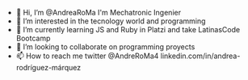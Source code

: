 - 👋 Hi, I’m @AndreaRoMa I'm Mechatronic Ingenier 
- 👀 I’m interested in the tecnology world and programming
- 🌱 I’m currently learning JS and Ruby in Platzi and take LatinasCode Bootcamp
- 💞️ I’m looking to collaborate on programming proyects
- 📫 How to reach me twitter @AndreRoMa4 linkedin.com/in/andrea-rodríguez-márquez

<!---
AndreaRoMa/AndreaRoMa is a ✨ special ✨ repository because its `README.md` (this file) appears on your GitHub profile.
You can click the Preview link to take a look at your changes.
--->
